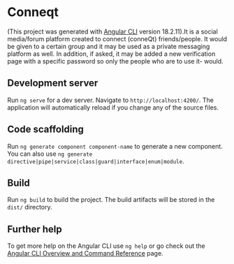 # Conneqt

(This project was generated with [Angular CLI](https://github.com/angular/angular-cli) version 18.2.11).It is a social media/forum platform created to connect (conneQt) friends/people. It would be given to a certain group and it may be used as a private messaging platform as well. In addition, if asked, it may be added a new verification page with a specific password so only the people who are to use it- would.

## Development server

Run `ng serve` for a dev server. Navigate to `http://localhost:4200/`. The application will automatically reload if you change any of the source files.

## Code scaffolding

Run `ng generate component component-name` to generate a new component. You can also use `ng generate directive|pipe|service|class|guard|interface|enum|module`.

## Build

Run `ng build` to build the project. The build artifacts will be stored in the `dist/` directory.

## Further help

To get more help on the Angular CLI use `ng help` or go check out the [Angular CLI Overview and Command Reference](https://angular.dev/tools/cli) page.
